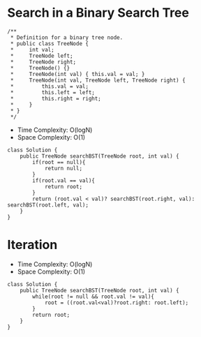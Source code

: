 # Search in a Binary Search Tree

```
/**
 * Definition for a binary tree node.
 * public class TreeNode {
 *     int val;
 *     TreeNode left;
 *     TreeNode right;
 *     TreeNode() {}
 *     TreeNode(int val) { this.val = val; }
 *     TreeNode(int val, TreeNode left, TreeNode right) {
 *         this.val = val;
 *         this.left = left;
 *         this.right = right;
 *     }
 * }
 */
```

- Time Complexity: O(logN)
- Space Complexity: O(1)

```
class Solution {
    public TreeNode searchBST(TreeNode root, int val) {
        if(root == null){
            return null;
        }
        if(root.val == val){
            return root;
        }
        return (root.val < val)? searchBST(root.right, val): searchBST(root.left, val);
    }
}
```

# Iteration

- Time Complexity: O(logN)
- Space Complexity: O(1)

```
class Solution {
    public TreeNode searchBST(TreeNode root, int val) {
        while(root != null && root.val != val){
            root = ((root.val<val)?root.right: root.left);
        }
        return root;
    }
}
```
